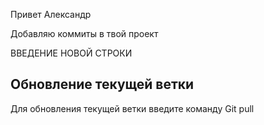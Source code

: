 Привет Александр


Добавляю коммиты в твой проект

ВВЕДЕНИЕ НОВОЙ СТРОКИ

## Обновление текущей ветки 

Для обновления текущей ветки введите команду Git pull










